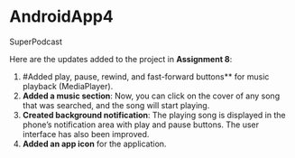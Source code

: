 # AndroidApp4
SuperPodcast

Here are the updates added to the project in **Assignment 8**:

1. #Added play, pause, rewind, and fast-forward buttons** for music playback (MediaPlayer).
2. **Added a music section**: Now, you can click on the cover of any song that was searched, and the song will start playing.
3. **Created background notification**: The playing song is displayed in the phone’s notification area with play and pause buttons. The user interface has also been improved.
4. **Added an app icon** for the application.
